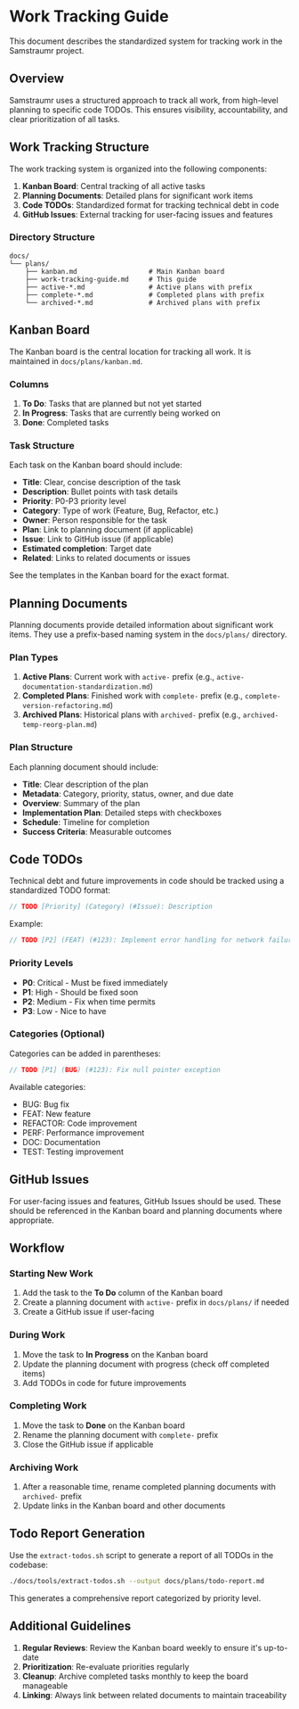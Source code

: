 <!--
Copyright (c) 2025 Eric C. Mumford (@heymumford)

This software was developed with analytical assistance from AI tools 
including Claude 3.7 Sonnet, Claude Code, and Google Gemini Deep Research,
which were used as paid services. All intellectual property rights 
remain exclusively with the copyright holder listed above.

Licensed under the Mozilla Public License 2.0
-->


# Work Tracking Guide

This document describes the standardized system for tracking work in the Samstraumr project.

## Overview

Samstraumr uses a structured approach to track all work, from high-level planning to specific code TODOs. This ensures visibility, accountability, and clear prioritization of all tasks.

## Work Tracking Structure

The work tracking system is organized into the following components:

1. **Kanban Board**: Central tracking of all active tasks
2. **Planning Documents**: Detailed plans for significant work items
3. **Code TODOs**: Standardized format for tracking technical debt in code
4. **GitHub Issues**: External tracking for user-facing issues and features

### Directory Structure

```
docs/
└── plans/
    ├── kanban.md                  # Main Kanban board
    ├── work-tracking-guide.md     # This guide
    ├── active-*.md                # Active plans with prefix
    ├── complete-*.md              # Completed plans with prefix
    └── archived-*.md              # Archived plans with prefix
```

## Kanban Board

The Kanban board is the central location for tracking all work. It is maintained in `docs/plans/kanban.md`.

### Columns

1. **To Do**: Tasks that are planned but not yet started
2. **In Progress**: Tasks that are currently being worked on
3. **Done**: Completed tasks

### Task Structure

Each task on the Kanban board should include:

- **Title**: Clear, concise description of the task
- **Description**: Bullet points with task details
- **Priority**: P0-P3 priority level
- **Category**: Type of work (Feature, Bug, Refactor, etc.)
- **Owner**: Person responsible for the task
- **Plan**: Link to planning document (if applicable)
- **Issue**: Link to GitHub issue (if applicable)
- **Estimated completion**: Target date
- **Related**: Links to related documents or issues

See the templates in the Kanban board for the exact format.

## Planning Documents

Planning documents provide detailed information about significant work items. They use a prefix-based naming system in the `docs/plans/` directory.

### Plan Types

1. **Active Plans**: Current work with `active-` prefix (e.g., `active-documentation-standardization.md`)
2. **Completed Plans**: Finished work with `complete-` prefix (e.g., `complete-version-refactoring.md`)
3. **Archived Plans**: Historical plans with `archived-` prefix (e.g., `archived-temp-reorg-plan.md`)

### Plan Structure

Each planning document should include:

- **Title**: Clear description of the plan
- **Metadata**: Category, priority, status, owner, and due date
- **Overview**: Summary of the plan
- **Implementation Plan**: Detailed steps with checkboxes
- **Schedule**: Timeline for completion
- **Success Criteria**: Measurable outcomes

## Code TODOs

Technical debt and future improvements in code should be tracked using a standardized TODO format:

```java
// TODO [Priority] (Category) (#Issue): Description
```

Example:

```java
// TODO [P2] (FEAT) (#123): Implement error handling for network failures
```

### Priority Levels

- **P0**: Critical - Must be fixed immediately
- **P1**: High - Should be fixed soon
- **P2**: Medium - Fix when time permits
- **P3**: Low - Nice to have

### Categories (Optional)

Categories can be added in parentheses:

```java
// TODO [P1] (BUG) (#123): Fix null pointer exception
```

Available categories:
- BUG: Bug fix
- FEAT: New feature
- REFACTOR: Code improvement
- PERF: Performance improvement
- DOC: Documentation
- TEST: Testing improvement

## GitHub Issues

For user-facing issues and features, GitHub Issues should be used. These should be referenced in the Kanban board and planning documents where appropriate.

## Workflow

### Starting New Work

1. Add the task to the **To Do** column of the Kanban board
2. Create a planning document with `active-` prefix in `docs/plans/` if needed
3. Create a GitHub issue if user-facing

### During Work

1. Move the task to **In Progress** on the Kanban board
2. Update the planning document with progress (check off completed items)
3. Add TODOs in code for future improvements

### Completing Work

1. Move the task to **Done** on the Kanban board
2. Rename the planning document with `complete-` prefix
3. Close the GitHub issue if applicable

### Archiving Work

1. After a reasonable time, rename completed planning documents with `archived-` prefix
2. Update links in the Kanban board and other documents

## Todo Report Generation

Use the `extract-todos.sh` script to generate a report of all TODOs in the codebase:

```bash
./docs/tools/extract-todos.sh --output docs/plans/todo-report.md
```

This generates a comprehensive report categorized by priority level.

## Additional Guidelines

1. **Regular Reviews**: Review the Kanban board weekly to ensure it's up-to-date
2. **Prioritization**: Re-evaluate priorities regularly
3. **Cleanup**: Archive completed tasks monthly to keep the board manageable
4. **Linking**: Always link between related documents to maintain traceability
